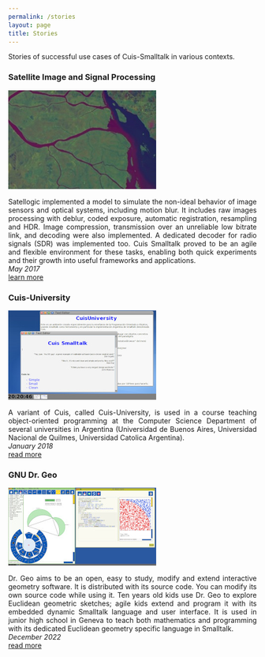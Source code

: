 ```yaml
---
permalink: /stories
layout: page
title: Stories
---
```


Stories of successful use cases of Cuis-Smalltalk in various contexts.

<div class="row">
  <div class="col">
    <h3>Satellite Image and Signal Processing</h3>
    <img src="./assets/imgs/story_satellogic.jpg" class="doc" style="width:300px;">
    <p align="justify">Satellogic implemented a model to simulate the
      non-ideal behavior of image sensors and optical systems,
      including motion blur. It includes raw images processing with
      deblur, coded exposure, automatic registration, resampling and
      HDR.  Image compression, transmission over an unreliable low
      bitrate link, and decoding were also implemented. A dedicated
      decoder for radio signals (SDR) was implemented too. Cuis
      Smalltalk proved to be an agile and flexible environment for
      these tasks, enabling both quick experiments and their growth
      into useful frameworks and applications.
      <br><em>May 2017</em>
      <br><a href="https://www.youtube.com/watch?v=m1EWCYSZL4w">learn more</a></p>
  </div>
</div>

<div class="row">
  <div class="col">
    <h3>Cuis-University</h3>
    <img src="./assets/imgs/story_cuis-university.jpg" class="doc" style="width:300px;">
    <p align="justify">A variant of Cuis, called Cuis-University, is
    used in a course teaching object-oriented programming at the
    Computer Science Department of several universities in Argentina
    (Universidad de Buenos Aires, Universidad Nacional de Quilmes,
    Universidad Catolica Argentina).
      <br><em>January 2018</em>
      <br><a href="http://sites.google.com/view/cuis-university">read more</a></p>
  </div>
</div>

<div class="row">
  <div class="col">
    <h3>GNU Dr. Geo</h3>
    <img src="./assets/imgs/story_drgeo.jpg" class="doc" style="width:300px;">
    <p align="justify">Dr. Geo aims to be an open, easy to study,
      modify and extend interactive geometry software. It is
      distributed with its source code. You can modify its own source
      code while using it. Ten years old kids use Dr. Geo to explore
      Euclidean geometric sketches; agile kids extend and program it
      with its embedded dynamic Smalltalk language and user
      interface. It is used in junior high school in Geneva to teach
      both mathematics and programming with its dedicated Euclidean
      geometry specific language in Smalltalk.
      <br><em>December 2022</em>
      <br><a href="http://www.gnu.org/s/dr-geo">read more</a></p>
  </div>
</div>


<!--
<div class="row">
  <div class="col">
    <h3>Story 1</h3>
    <img src="./assets/imgs/story.png" class="doc" style="width:300px;">
    <p align="justify">A paragraph describing the story.
      <br><em>28 December 2024</em>
      <br><a href="http://...">read more</a></p>
  </div>
</div>
  -->
